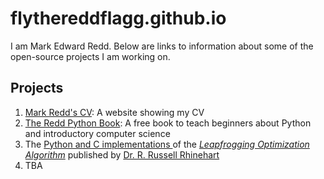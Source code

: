 # flythereddflagg.github.io

I am Mark Edward Redd. Below are links to information about some of the open-source projects I am working on.

## Projects

1. [Mark Redd's CV](./resume/site/index.html): A website showing my CV
1. [The Redd Python Book](./python_book/site/index.html): A free book to teach beginners about Python and introductory computer science
1. The [Python and C implementations ](https://github.com/flythereddflagg/lpfgopt/releases)of the [*Leapfrogging Optimization Algorithm*](http://www.r3eda.com/leapfrogging-optimization-algorithm/) published by [Dr. R. Russell Rhinehart](http://www.r3eda.com/about-russ/)
1. TBA

